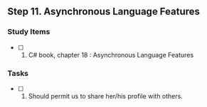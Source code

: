 ## Step 11. Asynchronous Language Features

### Study Items

- [ ] 1. C# book, chapter 18 : Asynchronous Language Features

### Tasks

- [ ] 1. Should permit us to share her/his profile with others.
